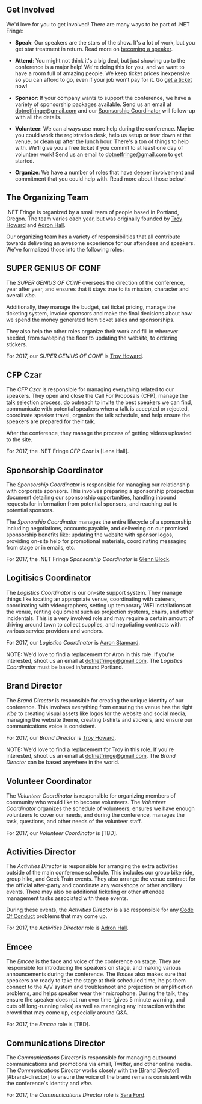 Get Involved
------------

We'd love for you to get involved! There are many ways to be part of .NET Fringe:

- **Speak**: Our speakers are the stars of the show. It's a lot of work, but you get star treatment in return. Read more on [becoming a speaker](speaking.html).

- **Attend**: You might not think it's a big deal, but just showing up to the conference is a major help! We're doing this for you, and we want to have a room full of amazing people. We keep ticket prices inexpensive so you can afford to go, even if your job won't pay for it. Go [get a ticket](../index.html#tickets) now!

- **Sponsor**: If your company wants to support the conference, we have a variety of sponsorship packages available. Send us an email at [dotnetfringe@gmail.com] and our [Sponsorship Coordinator](#sponsorship-coordinator) will follow-up with all the details. 

- **Volunteer**: We can always use more help during the conference. Maybe you could work the registration desk, help us setup or tear down at the venue, or clean up after the lunch hour. There's a ton of things to help with. We'll give you a free ticket if you commit to at least one day of volunteer work! Send us an email to [dotnetfringe@gmail.com] to get started.

- **Organize**: We have a number of roles that have deeper involvement and commitment that you could help with. Read more about those below!


The Organizing Team
-------------------

.NET Fringe is organized by a small team of people based in Portland, Oregon. The team varies each year, but was originally founded by [Troy Howard] and [Adron Hall].

Our organizing team has a variety of responsibilities that all contribute towards delivering an awesome experience for our attendees and speakers. We've formalized those into the following roles: 


## SUPER GENIUS OF CONF

The *SUPER GENIUS OF CONF* oversees the direction of the conference, year after year, and ensures that it stays true to its mission, character and overall *vibe*. 

Additionally, they manage the budget, set ticket pricing, manage the ticketing system, invoice sponsors and make the final decisions about how we spend the money generated from ticket sales and sponsorships. 

They also help the other roles organize their work and fill in wherever needed, from sweeping the floor to updating the website, to ordering stickers. 

For 2017, our *SUPER GENIUS OF CONF* is [Troy Howard].


## CFP Czar

The *CFP Czar* is responsible for managing everything related to our speakers. They open and close the Call For Proposals (CFP), manage the talk selection process, do outreach to invite the best speakers we can find, communicate with potential speakers when a talk is accepted or rejected, coordinate speaker travel, organize the talk schedule, and help ensure the speakers are prepared for their talk. 

After the conference, they manage the process of getting videos uploaded to the site.

For 2017, the .NET Fringe *CFP Czar* is [Lena Hall].


## Sponsorship Coordinator

The *Sponsorship Coordinator* is responsible for managing our relationship with corporate sponsors. This involves preparing a sponsorship prospectus document detailing our sponsorship opportunities, handling inbound requests for information from potential sponsors, and reaching out to potential sponsors.

The *Sponorship Coordinator* manages the entire lifecycle of a sponsorship including negotiations, accounts payable, and delivering on our promised sponsorship benefits like: updating the website with sponsor logos, providing on-site help for promotional materials, coordinating messaging from stage or in emails, etc.

For 2017, the .NET Fringe *Sponsorship Coordinator* is [Glenn Block]. 

## Logitisics Coordinator

The *Logistics Coordinator* is our on-site support system. They manage things like locating an appropriate venue, coordinating with caterers, coordinating with videographers, setting up temporary WiFi installations at the venue, renting equipment such as projection systems, chairs, and other incidentals. This is a very involved role and may require a certain amount of driving around town to collect supplies, and negotiating contracts with various service providers and vendors.

For 2017, our *Logistics Coordinator* is [Aaron Stannard]. 

NOTE: We'd love to find a replacement for Aron in this role. If you're interested, shoot us an email at [dotnetfringe@gmail.com]. The *Logistics Coordinator* must be based in/around Portland.


## Brand Director

The *Brand Director* is responsible for creating the unique identity of our conference. This involves everything from ensuring the venue has the right *vibe* to creating visual assets like logos for the website and social media, managing the website theme, creating t-shirts and stickers, and ensure our communications voice is consistent.

For 2017, our *Brand Director* is [Troy Howard]. 

NOTE: We'd love to find a replacement for Troy in this role. If you're interested, shoot us an email at [dotnetfringe@gmail.com]. The *Brand Director* can be based anywhere in the world.


## Volunteer Coordinator

The *Volunteer Coordinator* is responsible for organizing members of community who would like to become volunteers. The *Volunteer Coordinator* organizes the schedule of volunteers, ensures we have enough volunteers to cover our needs, and during the conference, manages the task, questions, and other needs of the volunteer staff.

For 2017, our *Volunteer Coordinator* is [TBD]. 


## Activities Director

The *Activities Director* is responsible for arranging the extra activities outside of the main conference schedule. This includes our group bike ride, group hike, and Geek Train events. They also arrange the venue contract for the official after-party and coordinate any workshops or other ancillary events. There may also be additional ticketing or other attendee management tasks associated with these events.

During these events, the *Activities Director* is also responsible for any [Code Of Conduct] problems that may come up.

For 2017, the *Activities Director* role is [Adron Hall]. 


## Emcee

The *Emcee* is the face and voice of the conference on stage. They are responsible for introducing the speakers on stage, and making various announcements during the conference. The *Emcee* also makes sure that speakers are ready to take the stage at their scheduled time, helps them connect to the A/V system and troubleshoot and projection or amplification problems, and helps speaker wear their microphone. During the talk, they ensure the speaker does not run over time (gives 5 minute warning, and cuts off long-running talks) as well as managing any interaction with the crowd that may come up, especially around Q&A.

For 2017, the *Emcee* role is [TBD].

## Communications Director

The *Communications Director* is responsible for managing outbound communications and promotions via email, Twitter, and other online media. The *Communications Director* works closely with the [Brand Director][#brand-director] to ensure the voice of the brand remains consistent with the conference's identity and *vibe*.

For 2017, the *Communications Director* role is [Sara Ford]. 
 

[dotnetfringe@gmail.com]: mailto:dotnetfringe@gmail.com
[Troy Howard]: http://twitter.com/thoward37 "Troy Howard"
[Adron Hall]: http://twitter.com/adron "Adron Hall"
[Glenn Block]: http://twitter.com/gblock "Glenn Block"
[Itamar Syn-Hershko]: http://twitter.com/synhershko "Itamar Syn-Hershko"
[Rich Claussen]: http://twitter.com/RichClaussen "Rich Claussen"
[Rebecca Cole]: http://twitter.com/RebeccaClayCole "Rebecca Cole"
[Sara Ford]: http://twitter.com/saraford "Sara Ford"
[Aaron Stannard]: http://twitter.com/Aaronontheweb "Aaron Stannard"
[code of conduct]: code-of-conduct.html "Code of Conduct"